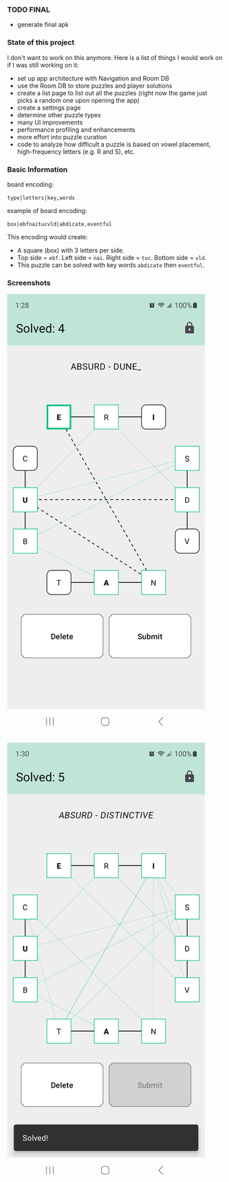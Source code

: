 ### TODO FINAL

- generate final apk

### State of this project

I don't want to work on this anymore.
Here is a list of things I would work on if I was still working on it:

- set up app architecture with Navigation and Room DB
- use the Room DB to store puzzles and player solutions
- create a list page to list out all the puzzles (right now the game just picks a random one upon opening the app)
- create a settings page
- determine other puzzle types
- many UI improvements
- performance profiling and enhancements
- more effort into puzzle curation
- code to analyze how difficult a puzzle is based on vowel placement, high-frequency letters (e.g. R and S), etc.

### Basic Information

board encoding:

```
type|letters|key,words
```

example of board encoding:

```
box|ebfnaitucvld|abdicate,eventful
```

This encoding would create:
- A square (box) with 3 letters per side.
- Top side = `ebf`. Left side = `nai`. Right side = `tuc`. Bottom side = `vld`.
- This puzzle can be solved with key words `abdicate` then `eventful`.

### Screenshots

![screenshot 1](/screenshots/screenshot1.png?raw=true "Screenshot 1")

![screenshot 2](/screenshots/screenshot2.png?raw=true "Screenshot 2")